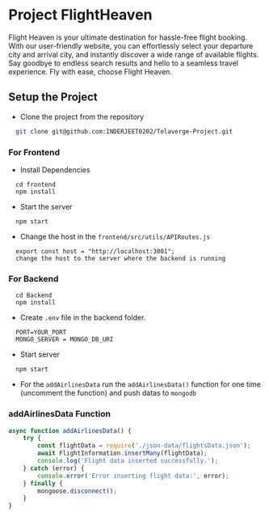 
# Project FlightHeaven

Flight Heaven is your ultimate destination for hassle-free flight booking. With our user-friendly website, you can effortlessly select your departure city and arrival city, and instantly discover a wide range of available flights. Say goodbye to endless search results and hello to a seamless travel experience. Fly with ease, choose Flight Heaven.


## Setup the Project

- Clone the project from the repository

```bash
  git clone git@github.com:INDERJEET0202/Telaverge-Project.git
```

### For **Frontend**
- Install Dependencies
```
  cd frontend
  npm install
```
- Start the server
```
  npm start
```
- Change the host in the `frontend/src/utils/APIRoutes.js`
```
  export const host = "http://localhost:3001";
  change the host to the server where the backend is running
```



### For **Backend**
```
  cd Backend
  npm install
```
- Create `.env` file in the backend folder.
```
  PORT=YOUR_PORT
  MONGO_SERVER = MONGO_DB_URI
```
- Start server 
```
  npm start
```

- For the `addAirlinesData` run the `addAirlinesData()` function for one time (uncomment the function) and push datas to `mongodb`
### addAirlinesData Function

```javascript
async function addAirlinesData() {
    try {
        const flightData = require('./json-data/flightsData.json');
        await FlightInformation.insertMany(flightData);
        console.log('Flight data inserted successfully.');
    } catch (error) {
        console.error('Error inserting flight data:', error);
    } finally {
        mongoose.disconnect();
    }
}